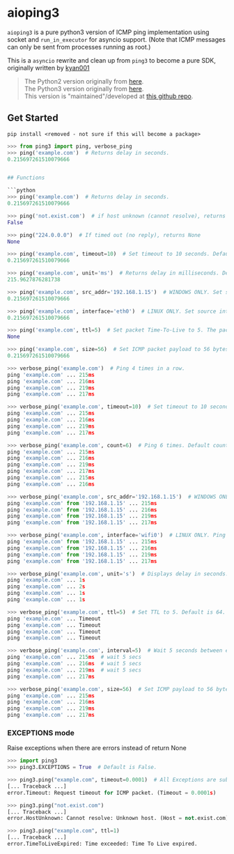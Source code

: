 # aioping3
`aioping3` is a pure python3 version of ICMP ping implementation using socket and `run_in_executor` for asyncio support.
(Note that ICMP messages can only be sent from processes running as root.)

This is a `asyncio` rewrite and clean up from `ping3` to become a pure SDK, 
originally written by [kyan001](https://github.com/kyan001/ping3)

> The Python2 version originally from [here](http://github.com/samuel/python-ping).  
> The Python3 version originally from [here](https://github.com/kyan001/ping3).  
> This version is "maintained"/developed at [this github repo](https://github.com/JonasKs/aioping3).



## Get Started

```shell
pip install <removed - not sure if this will become a package>
```

```python
>>> from ping3 import ping, verbose_ping
>>> ping('example.com')  # Returns delay in seconds.
0.215697261510079666


## Functions

```python
>>> ping('example.com')  # Returns delay in seconds.
0.215697261510079666

>>> ping('not.exist.com')  # if host unknown (cannot resolve), returns False
False

>>> ping("224.0.0.0")  # If timed out (no reply), returns None
None

>>> ping('example.com', timeout=10)  # Set timeout to 10 seconds. Default timeout=4 for 4 seconds.
0.215697261510079666

>>> ping('example.com', unit='ms')  # Returns delay in milliseconds. Default unit='s' for seconds.
215.9627876281738

>>> ping('example.com', src_addr='192.168.1.15')  # WINDOWS ONLY. Set source ip address for multiple interfaces. Default src_addr=None for no binding.
0.215697261510079666

>>> ping('example.com', interface='eth0')  # LINUX ONLY. Set source interface for multiple network interfaces. Default interface=None for no binding.
0.215697261510079666

>>> ping('example.com', ttl=5)  # Set packet Time-To-Live to 5. The packet is discarded if it does not reach the target host after 5 jumps. Default ttl=64.
None

>>> ping('example.com', size=56)  # Set ICMP packet payload to 56 bytes. The total ICMP packet size is 8 (header) + 56 (payload) = 64 bytes. Default size=56.
0.215697261510079666

>>> verbose_ping('example.com')  # Ping 4 times in a row.
ping 'example.com' ... 215ms
ping 'example.com' ... 216ms
ping 'example.com' ... 219ms
ping 'example.com' ... 217ms

>>> verbose_ping('example.com', timeout=10)  # Set timeout to 10 seconds. Default timeout=4 for 4 seconds.
ping 'example.com' ... 215ms
ping 'example.com' ... 216ms
ping 'example.com' ... 219ms
ping 'example.com' ... 217ms

>>> verbose_ping('example.com', count=6)  # Ping 6 times. Default count=4
ping 'example.com' ... 215ms
ping 'example.com' ... 216ms
ping 'example.com' ... 219ms
ping 'example.com' ... 217ms
ping 'example.com' ... 215ms
ping 'example.com' ... 216ms

>>> verbose_ping('example.com', src_addr='192.168.1.15')  # WINDOWS ONLY. Ping from source IP address. Default src_addr=None
ping 'example.com' from '192.168.1.15' ... 215ms
ping 'example.com' from '192.168.1.15' ... 216ms
ping 'example.com' from '192.168.1.15' ... 219ms
ping 'example.com' from '192.168.1.15' ... 217ms

>>> verbose_ping('example.com', interface='wifi0')  # LINUX ONLY. Ping from network interface 'wifi0'. Default interface=None
ping 'example.com' from '192.168.1.15' ... 215ms
ping 'example.com' from '192.168.1.15' ... 216ms
ping 'example.com' from '192.168.1.15' ... 219ms
ping 'example.com' from '192.168.1.15' ... 217ms

>>> verbose_ping('example.com', unit='s')  # Displays delay in seconds. Default unit="ms" for milliseconds.
ping 'example.com' ... 1s
ping 'example.com' ... 2s
ping 'example.com' ... 1s
ping 'example.com' ... 1s

>>> verbose_ping('example.com', ttl=5)  # Set TTL to 5. Default is 64.
ping 'example.com' ... Timeout
ping 'example.com' ... Timeout
ping 'example.com' ... Timeout
ping 'example.com' ... Timeout

>>> verbose_ping('example.com', interval=5)  # Wait 5 seconds between each packet. Default is 0.
ping 'example.com' ... 215ms  # wait 5 secs
ping 'example.com' ... 216ms  # wait 5 secs
ping 'example.com' ... 219ms  # wait 5 secs
ping 'example.com' ... 217ms

>>> verbose_ping('example.com', size=56)  # Set ICMP payload to 56 bytes. Default size=56.
ping 'example.com' ... 215ms
ping 'example.com' ... 216ms
ping 'example.com' ... 219ms
ping 'example.com' ... 217ms
```

### EXCEPTIONS mode

Raise exceptions when there are errors instead of return None

```python
>>> import ping3
>>> ping3.EXCEPTIONS = True  # Default is False.

>>> ping3.ping("example.com", timeout=0.0001)  # All Exceptions are subclasses of PingError
[... Traceback ...]
error.Timeout: Request timeout for ICMP packet. (Timeout = 0.0001s)

>>> ping3.ping("not.exist.com")
[... Traceback ...]
error.HostUnknown: Cannot resolve: Unknown host. (Host = not.exist.com)

>>> ping3.ping("example.com", ttl=1)
[... Traceback ...]
error.TimeToLiveExpired: Time exceeded: Time To Live expired.
```
